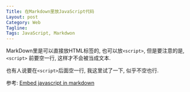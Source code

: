 ```yaml
---
Title: 在Markdown里放JavaScript代码
Layout: post
Category: Web
Tagline: 
Tags: JavaScript, Markdwon
---
```


MarkDown里是可以直接放HTML标签的, 也可以放`<script>`, 但是要注意的是,
`<script>` 前要空一行, 这样才不会被当成文本.

也有人说要在`<script>`后面空一行, 我这里试了一下, 似乎不空也行.

参考: [Embed javascript in markdown](http://stackoverflow.com/questions/2754391/embed-javascript-in-markdown)